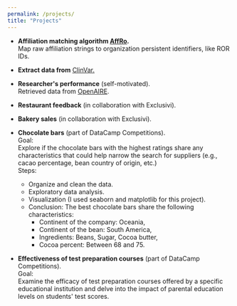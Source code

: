 ```yaml
---
permalink: /projects/
title: "Projects"
---
```



- **Affiliation matching algorithm [AffRo](https://affro-api.imsi.athenarc.gr/docs).**  
  Map raw affiliation strings to organization persistent identifiers, like ROR IDs.

- **Extract data from** [ClinVar.](https://www.ncbi.nlm.nih.gov/clinvar/)

- **Researcher's performance** (self-motivated).  
  Retrieved data from [OpenAIRE](https://www.openaire.eu).


- **Restaurant feedback** (in collaboration with Exclusivi). 

- **Bakery sales** (in collaboration with Exclusivi). 

- **Chocolate bars** (part of DataCamp Competitions).  
  Goal:\
  Explore if the chocolate bars with the highest ratings share any characteristics that could help narrow the search for suppliers (e.g., cacao percentage, bean country of origin,   etc.)\
  Steps:
  - Organize and clean the data.
  - Exploratory data analysis.
  - Visualization (I used seaborn and matplotlib for this project).
  - Conclusion: The best chocolate bars share the following characteristics:
    - Continent of the company: Oceania, 
    - Continent of the bean: South America, 
    - Ingredients: Beans, Sugar, Cocoa butter, 
    - Cocoa percent: Between 68 and 75. 
  



- **Effectiveness of test preparation courses** (part of DataCamp Competitions).  
  Goal:\
  Examine the efficacy of test preparation courses offered by a specific educational institution and delve into the impact of parental education levels on students' test scores.



